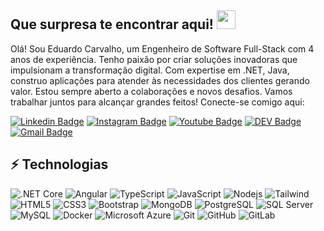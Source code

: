 ## Que surpresa te encontrar aqui! <img src="https://raw.githubusercontent.com/aemmadi/aemmadi/master/wave.gif" width="30">

Olá! Sou Eduardo Carvalho, um Engenheiro de Software Full-Stack com 4 anos de experiência. Tenho paixão por criar soluções inovadoras que impulsionam a transformação digital. Com expertise em .NET, Java, construo aplicações para atender às necessidades dos clientes gerando valor. Estou sempre aberto a colaborações e novos desafios. Vamos trabalhar juntos para alcançar grandes feitos! Conecte-se comigo aqui:

[![Linkedin Badge](https://img.shields.io/badge/-EduardoCarvalho-blue?style=flat-square&logo=Linkedin&logoColor=white&link=https://www.linkedin.com/in/anirudhemmadi/)](https://www.linkedin.com/in/eduardo-carvalho-576075180/)
[![Instagram Badge](https://img.shields.io/badge/-oeduardo.carvalho-purple?style=flat-square&logo=instagram&logoColor=white&link=https://instagram.com/oeduardo.carvalho/)](https://instagram.com/oeduardo.carvalho)
[![Youtube Badge](https://img.shields.io/badge/-Youtube-darkred?style=flat-square&logo=youtube&logoColor=white&link=https://www.youtube.com/)](https://www.youtube.com/)
[![DEV Badge](https://img.shields.io/badge/-DEV.TO-000000?style=flat-square&logo=devdotto&link=https://dev.to/dudu_crew)](https://dev.to/dudu_crew)
[![Gmail Badge](https://img.shields.io/badge/-eduenglish262@gmail.com-c14438?style=flat-square&logo=Gmail&logoColor=white&link=mailto:eduenglish262@gmail.com)](mailto:eduenglish262@gmail.com)

## ⚡ Technologias

![.NET Core](https://img.shields.io/badge/-.NET%20Core-512BD4?style=flat-square&logo=dotnet&logoColor=White)
![Angular](https://img.shields.io/badge/-Angular-FF0000?style=flat-square&logo=angular)
![TypeScript](https://img.shields.io/badge/-TypeScript-01006c?style=flat-square&logo=typescript)
![JavaScript](https://img.shields.io/badge/-JavaScript-black?style=flat-square&logo=javascript)
![Nodejs](https://img.shields.io/badge/-Nodejs-black?style=flat-square&logo=Node.js)
![Tailwind](https://img.shields.io/badge/-TailwindCss-0000FF?style=flat-square&logo=tailwindcss)
![HTML5](https://img.shields.io/badge/-HTML5-E34F26?style=flat-square&logo=html5&logoColor=white)
![CSS3](https://img.shields.io/badge/-CSS3-1572B6?style=flat-square&logo=css3)
![Bootstrap](https://img.shields.io/badge/-Bootstrap-563D7C?style=flat-square&logo=bootstrap)
![MongoDB](https://img.shields.io/badge/-MongoDB-black?style=flat-square&logo=mongodb)
![PostgreSQL](https://img.shields.io/badge/-PostgreSQL-000000?style=flat-square&logo=postgresql)
![SQL Server](https://img.shields.io/badge/-SQL%20Server-000000?style=flat-square&logo=microsoftsqlserver&logoColor=CC2927)
![MySQL](https://img.shields.io/badge/-MySQL-black?style=flat-square&logo=mysql)
![Docker](https://img.shields.io/badge/-Docker-black?style=flat-square&logo=docker)
![Microsoft Azure](https://img.shields.io/badge/Microsoft%20Azure-232F7E?style=flat-square&logo=microsoft-azure)
![Git](https://img.shields.io/badge/-Git-black?style=flat-square&logo=git)
![GitHub](https://img.shields.io/badge/-GitHub-181717?style=flat-square&logo=github)
![GitLab](https://img.shields.io/badge/-GitLab-FCA121?style=flat-square&logo=gitlab)
